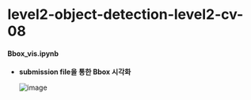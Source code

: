 # level2-object-detection-level2-cv-08
#### Bbox_vis.ipynb

- **submission file을 통한 Bbox 시각화**

  ![image](https://user-images.githubusercontent.com/71866756/159278927-57bd4b8f-ef48-4b84-93bd-7102bcc6bdf5.png)
